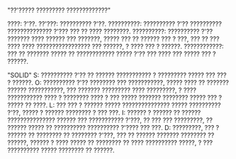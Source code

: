 "??'????? ????????? ?????????????"

????: ?'??.
??'???: ?????????? ?'??.
??????????: ?????????? ?'?? ?????????? ?????????????? ?'??? ??? ?? ???? ????????.
??????????:  ?????????? ?'?? ??????? ???? ?????? ???  ???????, ????? ??? ?? ?????? ??? ? ???, ??? ?? ??? ???? ???? ????????????????? ??? ??????, ? ???? ??? ? ??????.
????????????: ??? ?? ??????? ????? ?? ???????????? ????? ?'?? ??? ???? ??? ????? ??? ? ??????.

"SOLID"
S: ?????????? ?'?? ?? ?????? ??????????? ? ????????? ????? ??? ??? ? ??????.
O: ?????????? ?'?? ???????? ??? ???????????, ????? ???? ?? ??????? ?????? ???????????, ??? ??????? ????????? ???? ?????????, ? ????  ??????????? ???? ? ???????? ???? ? ??? ????? ??????? ???????? ????? ??? ? ????? ?? ????.
L: ??? ??? ? ?????? ????? ??????????????? ????? ?????????? ?'??, ????? ? ?????? ???????? ? ??? ???.
I: ?????? ? ?????? ?? ?????? ??????????????? ?????? ??? ??????????? ?'???, ?? ??? ??? ?????????, ?? ?????? ????? ?? ?????????? ?????????? ?'???? ??? ???.
D: ?????????, ??? ? ?????? ?? ???????? ?? ???????? ?'???, ??? ?? ?????? ??????? ???????? ?? ??????, ?????? ? ???? ?????  ?? ???????? ?? ???? ?????????? ?????, ? ??? ?????????? ????? ???????? ?? ??????. 
